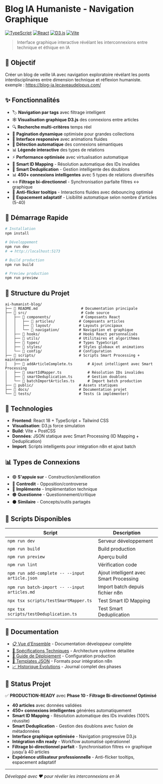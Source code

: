 # Blog IA Humaniste - Navigation Graphique

[![TypeScript](https://img.shields.io/badge/TypeScript-5.2+-blue.svg)](https://www.typescriptlang.org/)
[![React](https://img.shields.io/badge/React-18.2+-61dafb.svg)](https://reactjs.org/)
[![D3.js](https://img.shields.io/badge/D3.js-7.0+-ff6b35.svg)](https://d3js.org/)
[![Vite](https://img.shields.io/badge/Vite-5.2+-646cff.svg)](https://vitejs.dev/)

> Interface graphique interactive révélant les interconnexions entre technique et éthique en IA

## 🎯 Objectif

Créer un blog de veille IA avec navigation exploratoire révélant les ponts interdisciplinaires entre dimension technique et réflexion humaniste.
exemple : https://blog-ia.lecaveaudelopus.com/

## ✨ Fonctionnalités

- 🏷️ **Navigation par tags** avec filtrage intelligent
- 🕸️ **Visualisation graphique D3.js** des connexions entre articles  
- 🔍 **Recherche multi-critères** temps réel
- 📄 **Pagination dynamique** optimisée pour grandes collections
- 🎨 **Interface responsive** avec animations fluides
- 🤖 **Détection automatique** des connexions sémantiques
- 📊 **Légende interactive** des types de relations
- ⚡ **Performance optimisée** avec virtualisation automatique
- 🧠 **Smart ID Mapping** - Résolution automatique des IDs invalides
- 🔄 **Smart Deduplication** - Gestion intelligente des doublons
- 📊 **450+ connexions intelligentes** avec 5 types de relations diversifiés
- ↔️ **Filtrage bi-directionnel** - Synchronisation parfaite filtres ↔ graphique
- 🎯 **Anti-flicker tooltips** - Interactions fluides avec debouncing optimisé
- 📐 **Espacement adaptatif** - Lisibilité automatique selon nombre d'articles (5-40)

## 🚀 Démarrage Rapide

```bash
# Installation
npm install

# Développement
npm run dev
# ➜ http://localhost:5173

# Build production
npm run build

# Preview production
npm run preview
```

## 📁 Structure du Projet

```
ai-humanist-blog/
├── 📄 README.md                    # Documentation principale
├── 📁 src/                         # Code source
│   ├── 📁 components/              # Composants React
│   │   ├── 📁 articles/           # Composants articles
│   │   ├── 📁 layout/             # Layouts principaux
│   │   └── 📁 navigation/         # Navigation et graphique
│   ├── 📁 hooks/                  # Hooks React personnalisés
│   ├── 📁 utils/                  # Utilitaires et algorithmes
│   ├── 📁 types/                  # Types TypeScript
│   ├── 📁 styles/                 # Styles globaux et animations
│   └── 📁 config/                 # Configuration
├── 📁 scripts/                    # Scripts Smart Processing + maintenance
│   ├── 📄 addArticleComplete.ts       # Ajout intelligent avec Smart Processing
│   ├── 📄 smartIdMapper.ts            # Résolution IDs invalides  
│   ├── 📄 smartDeduplication.ts       # Gestion doublons
│   └── 📄 batchImportArticles.ts      # Import batch production
├── 📁 public/                     # Assets statiques
├── 📁 docs/                       # Documentation projet
└── 📁 tests/                      # Tests (à implémenter)
```

## 🎨 Technologies

- **Frontend**: React 18 + TypeScript + Tailwind CSS
- **Visualisation**: D3.js force simulation
- **Build**: Vite + PostCSS  
- **Données**: JSON statique avec Smart Processing (ID Mapping + Deduplication)
- **Import**: Scripts intelligents pour intégration n8n et ajout batch

## 📊 Types de Connexions

- 🟢 **S'appuie sur** - Construction/amélioration
- 🔴 **Contredit** - Opposition/controverse  
- 🔵 **Implémente** - Implémentation technique
- 🟠 **Questionne** - Questionnement/critique
- ⚫ **Similaire** - Concepts/outils partagés

## 🔧 Scripts Disponibles

| Script | Description |
|--------|-------------|
| `npm run dev` | Serveur développement |
| `npm run build` | Build production |
| `npm run preview` | Aperçu build |
| `npm run lint` | Vérification code |
| `npm run add-complete -- --input article.json` | Ajout intelligent avec Smart Processing |
| `npm run batch-import -- --input articles.md` | Import batch depuis fichier n8n |
| `npx tsx scripts/testSmartMapper.ts` | Test Smart ID Mapping |
| `npx tsx scripts/testDeduplication.ts` | Test Smart Deduplication |

## 📖 Documentation

- [📋 Vue d'Ensemble](./docs/README.md) - Documentation développeur complète
- [🔧 Spécifications Techniques](./docs/TECHNICAL.md) - Architecture système détaillée
- [🚀 Guide de Déploiement](./docs/DEPLOYMENT.md) - Configuration production  
- [🎨 Templates JSON](./docs/TEMPLATES.md) - Formats pour intégration n8n
- [📈 Historique Évolutions](./docs/PROGRESS.md) - Journal complet des phases

## 🚀 Status Projet

✅ **PRODUCTION-READY** avec **Phase 10 - Filtrage Bi-directionnel Optimisé**

- **40 articles** avec données validées
- **450+ connexions intelligentes** générées automatiquement
- **Smart ID Mapping** - Résolution automatique des IDs invalides (100% réussite)
- **Smart Deduplication** - Gestion des doublons avec fusion de métadonnées
- **Interface graphique optimisée** - Navigation progressive D3.js
- **Intégration n8n ready** - Workflow automatisé opérationnel
- **Filtrage bi-directionnel parfait** - Synchronisation filtres ↔ graphique jusqu'à 40 articles
- **Expérience utilisateur professionnelle** - Anti-flicker tooltips, espacement adaptatif

---

*Développé avec ❤️ pour révéler les interconnexions en IA*
